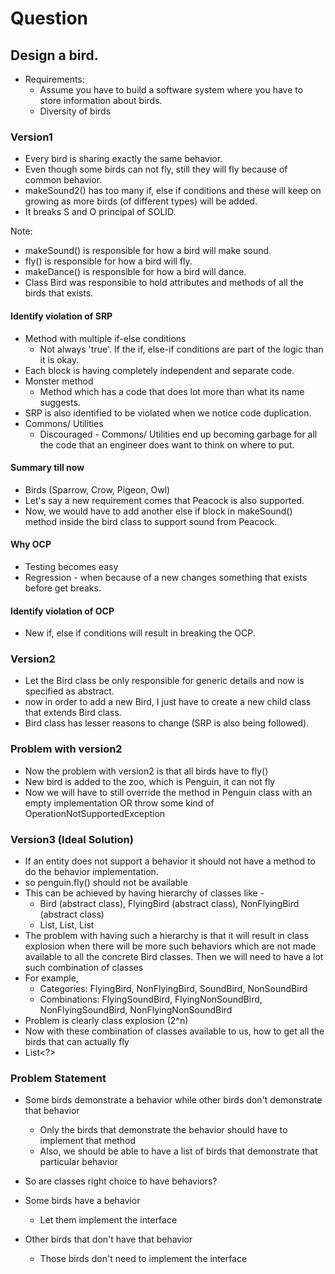 # Question

## Design a bird.

- Requirements:
    - Assume you have to build a software system where you have to store information about birds.
    - Diversity of birds

### Version1

- Every bird is sharing exactly the same behavior.
- Even though some birds can not fly, still they will fly because of common behavior.
- makeSound2() has too many if, else if conditions and these will keep on growing as more birds (of different
  types) will be added.
- It breaks S and O principal of SOLID.

Note:

- makeSound() is responsible for how a bird will make sound.
- fly() is responsible for how a bird will fly.
- makeDance() is responsible for how a bird will dance.
- Class Bird was responsible to hold attributes and methods of all the birds that exists.

#### Identify violation of SRP

- Method with multiple if-else conditions
    - Not always 'true'. If the if, else-if conditions are part of the logic than it is okay.
- Each block is having completely independent and separate code.
- Monster method
    - Method which has a code that does lot more than what its name suggests.
- SRP is also identified to be violated when we notice code duplication.
- Commons/ Utilities
    - Discouraged - Commons/ Utilities end up becoming garbage for all the code that an engineer does want to think on
      where to put.

#### Summary till now

- Birds (Sparrow, Crow, Pigeon, Owl)
- Let's say a new requirement comes that Peacock is also supported.
- Now, we would have to add another else if block in makeSound() method inside the bird class to support sound from
  Peacock.

#### Why OCP

- Testing becomes easy
- Regression - when because of a new changes something that exists before get breaks.

#### Identify violation of OCP

- New if, else if conditions will result in breaking the OCP.

### Version2

- Let the Bird class be only responsible for generic details and now is specified as abstract.
- now in order to add a new Bird, I just have to create a new child class that extends Bird class.
- Bird class has lesser reasons to change (SRP is also being followed).

### Problem with version2

- Now the problem with version2 is that all birds have to fly()
- New bird is added to the zoo, which is Penguin, it can not fly
- Now we will have to still override the method in Penguin class with an empty implementation OR
  throw some kind of OperationNotSupportedException

### Version3 (Ideal Solution)

- If an entity does not support a behavior it should not have a method to do the behavior implementation.
- so penguin.fly() should not be available
- This can be achieved by having hierarchy of classes like -
    - Bird (abstract class), FlyingBird (abstract class), NonFlyingBird (abstract class)
    - List<Bird>, List<FlyingBird>, List<NonFlyingBird>
- The problem with having such a hierarchy is that it will result in class explosion when there will be more such
  behaviors which are not made available to all the concrete Bird classes. Then we will need to have a lot such
  combination of classes
- For example,
    - Categories: FlyingBird, NonFlyingBird, SoundBird, NonSoundBird
    - Combinations: FlyingSoundBird, FlyingNonSoundBird, NonFlyingSoundBird, NonFlyingNonSoundBird
- Problem is clearly class explosion (2^n)
- Now with these combination of classes available to us, how to get all the birds that can actually fly
- List<?>

### Problem Statement

- Some birds demonstrate a behavior while other birds don't demonstrate that behavior
    - Only the birds that demonstrate the behavior should have to implement that method
    - Also, we should be able to have a list of birds that demonstrate that particular behavior

- So are classes right choice to have behaviors?
- Some birds have a behavior
    - Let them implement the interface
- Other birds that don't have that behavior
    - Those birds don't need to implement the interface
